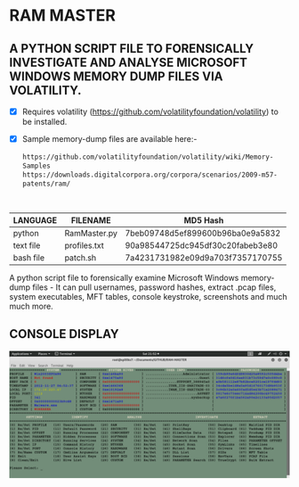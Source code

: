 # RAM MASTER
## A PYTHON SCRIPT FILE TO FORENSICALLY INVESTIGATE AND ANALYSE MICROSOFT WINDOWS MEMORY DUMP FILES VIA VOLATILITY.

- [x] Requires volatility (https://github.com/volatilityfoundation/volatility) to be installed.
- [x] Sample memory-dump files are available here:-</br>

      https://github.com/volatilityfoundation/volatility/wiki/Memory-Samples
      https://downloads.digitalcorpora.org/corpora/scenarios/2009-m57-patents/ram/

</br>

| LANGUAGE  | FILENAME         | MD5 Hash                         |
|------     |------            | -------                          |
| python    | RamMaster.py     | 7beb09748d5ef899600b96ba0e9a5832 |
| text file | profiles.txt     | 90a98544725dc945df30c20fabeb3e80 |
| bash file | patch.sh         | 7a4231731982e09d9a703f7357170755 |


A python script file to forensically examine Microsoft Windows memory-dump files - It can pull usernames, password hashes, extract .pcap files, system executables, MFT tables, console keystroke, screenshots and much much more.


## CONSOLE DISPLAY
![Screenshot](picture1.png)
